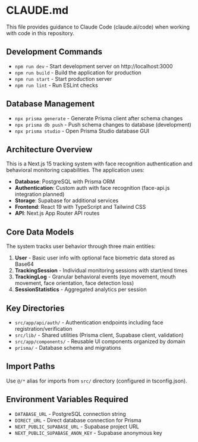 # CLAUDE.md

This file provides guidance to Claude Code (claude.ai/code) when working with code in this repository.

## Development Commands

- `npm run dev` - Start development server on http://localhost:3000
- `npm run build` - Build the application for production
- `npm run start` - Start production server
- `npm run lint` - Run ESLint checks

## Database Management

- `npx prisma generate` - Generate Prisma client after schema changes
- `npx prisma db push` - Push schema changes to database (development)
- `npx prisma studio` - Open Prisma Studio database GUI

## Architecture Overview

This is a Next.js 15 tracking system with face recognition authentication and behavioral monitoring capabilities. The application uses:

- **Database**: PostgreSQL with Prisma ORM
- **Authentication**: Custom auth with face recognition (face-api.js integration planned)
- **Storage**: Supabase for additional services
- **Frontend**: React 19 with TypeScript and Tailwind CSS
- **API**: Next.js App Router API routes

## Core Data Models

The system tracks user behavior through three main entities:

1. **User** - Basic user info with optional face biometric data stored as Base64
2. **TrackingSession** - Individual monitoring sessions with start/end times
3. **TrackingLog** - Granular behavioral events (eye movement, mouth movement, face orientation, face detection loss)
4. **SessionStatistics** - Aggregated analytics per session

## Key Directories

- `src/app/api/auth/` - Authentication endpoints including face registration/verification
- `src/lib/` - Shared utilities (Prisma client, Supabase client, validation)
- `src/app/components/` - Reusable UI components organized by domain
- `prisma/` - Database schema and migrations

## Import Paths

Use `@/*` alias for imports from `src/` directory (configured in tsconfig.json).

## Environment Variables Required

- `DATABASE_URL` - PostgreSQL connection string
- `DIRECT_URL` - Direct database connection for Prisma
- `NEXT_PUBLIC_SUPABASE_URL` - Supabase project URL
- `NEXT_PUBLIC_SUPABASE_ANON_KEY` - Supabase anonymous key